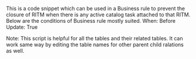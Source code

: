 This is a code snippet which can be used in a Business rule to prevent the closure of RITM when there is any active catalog task attached to that RITM.
Below are the conditions of Business rule mostly suited.
When: Before
Update: True

Note: This script is helpful for all the tables and their related tables. It can work same way by editing the table names for other parent child ralations as well.

